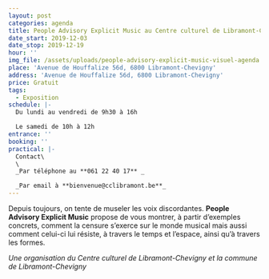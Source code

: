 ```yaml
---
layout: post
categories: agenda
title: People Advisory Explicit Music au Centre culturel de Libramont-Chevigny
date_start: 2019-12-03
date_stop: 2019-12-19
hour: ''
img_file: /assets/uploads/people-advisory-explicit-music-visuel-agenda.png
place: 'Avenue de Houffalize 56d, 6800 Libramont-Chevigny'
address: 'Avenue de Houffalize 56d, 6800 Libramont-Chevigny'
price: Gratuit
tags:
  - Exposition
schedule: |-
  Du lundi au vendredi de 9h30 à 16h

  Le samedi de 10h à 12h
entrance: ''
booking: ''
practical: |-
  Contact\
  \
  _Par téléphone au **061 22 40 17** _

  _Par email à **bienvenue@cclibramont.be**_
---
```

Depuis toujours, on tente de museler les voix discordantes. **People Advisory Explicit Music** propose de vous montrer, à partir d’exemples concrets, comment la censure s’exerce sur le monde musical mais aussi comment celui-ci lui résiste, à travers le temps et l’espace, ainsi qu’à travers les formes.

_Une organisation du Centre culturel de Libramont-Chevigny  et la commune de Libramont-Chevigny_
